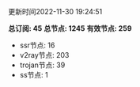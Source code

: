 更新时间2022-11-30 19:24:51

**总订阅: 45**
**总节点: 1245**
**有效节点: 259**
- ssr节点: 16
- v2ray节点: 203
- trojan节点: 39
- ss节点: 1
